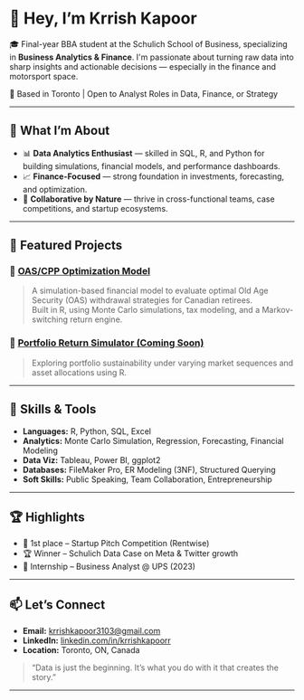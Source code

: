 # 👋 Hey, I’m Krrish Kapoor

🎓 Final-year BBA student at the Schulich School of Business, specializing in **Business Analytics & Finance**. I'm passionate about turning raw data into sharp insights and actionable decisions — especially in the finance and motorsport space.

📍 Based in Toronto | Open to Analyst Roles in Data, Finance, or Strategy

---

## 🔎 What I’m About

- 📊 **Data Analytics Enthusiast** — skilled in SQL, R, and Python for building simulations, financial models, and performance dashboards.
- 📈 **Finance-Focused** — strong foundation in investments, forecasting, and optimization.
- 💼 **Collaborative by Nature** — thrive in cross-functional teams, case competitions, and startup ecosystems.

---

## 📁 Featured Projects

### 🔹 [OAS/CPP Optimization Model](https://github.com/KrrishKapoor/OAS-Strategy-Simulation)
> A simulation-based financial model to evaluate optimal Old Age Security (OAS) withdrawal strategies for Canadian retirees.  
> Built in R, using Monte Carlo simulations, tax modeling, and a Markov-switching return engine.

### 🔹 [Portfolio Return Simulator (Coming Soon)](#)
> Exploring portfolio sustainability under varying market sequences and asset allocations using R.

---

## 🧰 Skills & Tools

- **Languages:** R, Python, SQL, Excel
- **Analytics:** Monte Carlo Simulation, Regression, Forecasting, Financial Modeling
- **Data Viz:** Tableau, Power BI, ggplot2
- **Databases:** FileMaker Pro, ER Modeling (3NF), Structured Querying
- **Soft Skills:** Public Speaking, Team Collaboration, Entrepreneurship

---

## 🏆 Highlights

- 🥇 1st place – Startup Pitch Competition (Rentwise)
- 🏆 Winner – Schulich Data Case on Meta & Twitter growth
- 💼 Internship – Business Analyst @ UPS (2023)

---

## 📫 Let’s Connect

- **Email:** krrishkapoor3103@gmail.com  
- **LinkedIn:** [linkedin.com/in/krrishkapoorr](https://linkedin.com/in/krrishkapoorr)  
- **Location:** Toronto, ON, Canada  

> “Data is just the beginning. It’s what you do with it that creates the story.”

---

